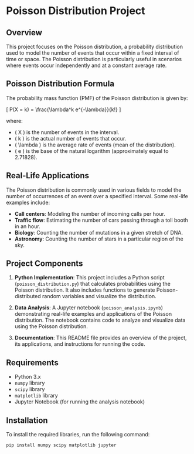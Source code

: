 # Poisson Distribution Project

## Overview

This project focuses on the Poisson distribution, a probability distribution used to model the number of events that occur within a fixed interval of time or space. The Poisson distribution is particularly useful in scenarios where events occur independently and at a constant average rate.

## Poisson Distribution Formula

The probability mass function (PMF) of the Poisson distribution is given by:

\[ P(X = k) = \frac{\lambda^k e^{-\lambda}}{k!} \]

where:
- \( X \) is the number of events in the interval.
- \( k \) is the actual number of events that occur.
- \( \lambda \) is the average rate of events (mean of the distribution).
- \( e \) is the base of the natural logarithm (approximately equal to 2.71828).

## Real-Life Applications

The Poisson distribution is commonly used in various fields to model the number of occurrences of an event over a specified interval. Some real-life examples include:
- **Call centers**: Modeling the number of incoming calls per hour.
- **Traffic flow**: Estimating the number of cars passing through a toll booth in an hour.
- **Biology**: Counting the number of mutations in a given stretch of DNA.
- **Astronomy**: Counting the number of stars in a particular region of the sky.

## Project Components

1. **Python Implementation**: This project includes a Python script (`poisson_distribution.py`) that calculates probabilities using the Poisson distribution. It also includes functions to generate Poisson-distributed random variables and visualize the distribution.

2. **Data Analysis**: A Jupyter notebook (`poisson_analysis.ipynb`) demonstrating real-life examples and applications of the Poisson distribution. The notebook contains code to analyze and visualize data using the Poisson distribution.

3. **Documentation**: This README file provides an overview of the project, its applications, and instructions for running the code.

## Requirements

- Python 3.x
- `numpy` library
- `scipy` library
- `matplotlib` library
- Jupyter Notebook (for running the analysis notebook)

## Installation

To install the required libraries, run the following command:

```bash
pip install numpy scipy matplotlib jupyter
